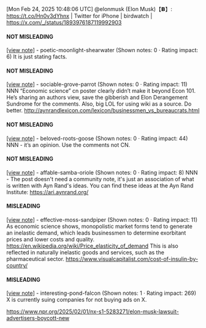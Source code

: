 [Mon Feb 24, 2025 10:48:06 UTC] @elonmusk (Elon Musk)【𝗕】: https://t.co/Hn0v3dYhnx | Twitter for iPhone | birdwatch | https://x.com/_/status/1893976187119992903

#### NOT MISLEADING

[[view note]](https://x.com/i/birdwatch/n/1894416484430221746) - poetic-moonlight-shearwater (Shown notes: 0 · Rating impact: 6)
It is just stating facts.

#### NOT MISLEADING

[[view note]](https://x.com/i/birdwatch/n/1894142608328257837) - sociable-grove-parrot (Shown notes: 0 · Rating impact: 11)
NNN “Economic science” cn poster clearly didn’t make it beyond Econ 101. 
He’s sharing an authors view, save the gibberish and Elon Derangement Sundrome for the comments. Also, big LOL for using wiki as a source. Do better. http://aynrandlexicon.com/lexicon/businessmen_vs_bureaucrats.html

#### NOT MISLEADING

[[view note]](https://x.com/i/birdwatch/n/1894032726153478389) - beloved-roots-goose (Shown notes: 0 · Rating impact: 44)
NNN - it’s an opinion. Use the comments not CN.

#### NOT MISLEADING

[[view note]](https://x.com/i/birdwatch/n/1894019923178824076) - affable-samba-oriole (Shown notes: 0 · Rating impact: 8)
NNN - The post doesn't need a community note, it's just an association of what is written with Ayn Rand's ideas.
You can find these ideas at the Ayn Rand Institute:
https://ari.aynrand.org/

#### MISLEADING

[[view note]](https://x.com/i/birdwatch/n/1894044752523178398) - effective-moss-sandpiper (Shown notes: 0 · Rating impact: 11)
As economic science shows, monopolistic market forms tend to generate an inelastic demand, which leads businessmen to determine exorbitant prices and lower costs and quality. https://en.wikipedia.org/wiki/Price_elasticity_of_demand 
This is also reflected in naturally inelastic goods and services, such as the pharmaceutical sector.
https://www.visualcapitalist.com/cost-of-insulin-by-country/

#### MISLEADING

[[view note]](https://x.com/i/birdwatch/n/1894013621677465625) - interesting-pond-falcon (Shown notes: 1 · Rating impact: 269)
X is currently suing companies for not buying ads on X.

https://www.npr.org/2025/02/01/nx-s1-5283271/elon-musk-lawsuit-advertisers-boycott-new
